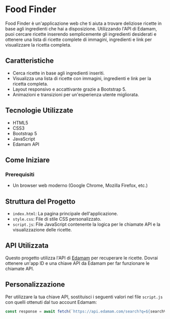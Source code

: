 # Food Finder

Food Finder è un'applicazione web che ti aiuta a trovare deliziose ricette in base agli ingredienti che hai a disposizione. Utilizzando l'API di Edamam, puoi cercare ricette inserendo semplicemente gli ingredienti desiderati e ottenere una lista di ricette complete di immagini, ingredienti e link per visualizzare la ricetta completa.

## Caratteristiche
- Cerca ricette in base agli ingredienti inseriti.
- Visualizza una lista di ricette con immagini, ingredienti e link per la ricetta completa.
- Layout responsivo e accattivante grazie a Bootstrap 5.
- Animazioni e transizioni per un'esperienza utente migliorata.

## Tecnologie Utilizzate
- HTML5
- CSS3
- Bootstrap 5
- JavaScript
- Edamam API

## Come Iniziare

### Prerequisiti
- Un browser web moderno (Google Chrome, Mozilla Firefox, etc.)

## Struttura del Progetto
- `index.html`: La pagina principale dell'applicazione.
- `style.css`: File di stile CSS personalizzato.
- `script.js`: File JavaScript contenente la logica per le chiamate API e la visualizzazione delle ricette.

## API Utilizzata
Questo progetto utilizza l'API di [Edamam](https://developer.edamam.com/) per recuperare le ricette. Dovrai ottenere un'app ID e una chiave API da Edamam per far funzionare le chiamate API.

## Personalizzazione
Per utilizzare la tua chiave API, sostituisci i seguenti valori nel file `script.js` con quelli ottenuti dal tuo account Edamam:
```javascript
const response = await fetch(`https://api.edamam.com/search?q=${searchValue}&app_id=TUO_APP_ID&app_key=LA_TUA_CHIAVE_API&from=0&to=10`);
